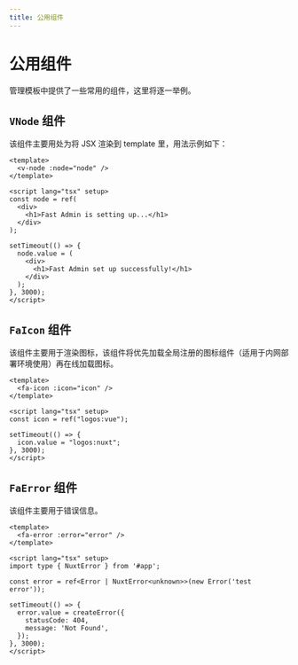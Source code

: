 ```yaml
---
title: 公用组件
---
```


# 公用组件
管理模板中提供了一些常用的组件，这里将逐一举例。

## `VNode` 组件
该组件主要用处为将 JSX 渲染到 template 里，用法示例如下：

```vue [code]
<template>
  <v-node :node="node" />
</template>

<script lang="tsx" setup>
const node = ref(
  <div>
    <h1>Fast Admin is setting up...</h1>
  </div>
);

setTimeout(() => {
  node.value = (
    <div>
      <h1>Fast Admin set up successfully!</h1>
    </div>
  );
}, 3000);
</script>
```

## `FaIcon` 组件
该组件主要用于渲染图标，该组件将优先加载全局注册的图标组件（适用于内网部署环境使用）再在线加载图标。

```vue [code]
<template>
  <fa-icon :icon="icon" />
</template>

<script lang="tsx" setup>
const icon = ref("logos:vue");

setTimeout(() => {
  icon.value = "logos:nuxt";
}, 3000);
</script>
```

## `FaError` 组件
该组件主要用于错误信息。

```vue [code]
<template>
  <fa-error :error="error" />
</template>

<script lang="tsx" setup>
import type { NuxtError } from '#app';

const error = ref<Error | NuxtError<unknown>>(new Error('test error'));

setTimeout(() => {
  error.value = createError({
    statusCode: 404,
    message: 'Not Found',
  });
}, 3000);
</script>
```
